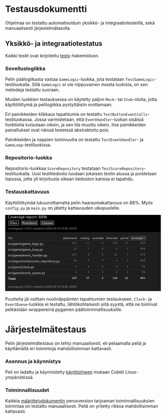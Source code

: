 # Testausdokumentti
Ohjelmaa on testattu automatisoiduin yksikkö- ja integraatiotesteillä, sekä manuaalisesti järjestelmätasolla.

## Yksikkö- ja integraatiotestatus
Kaikki testit ovat kirjoitettu [tests](https://github.com/saimouu/ot-harjoitustyo/tree/main/src/tests)-hakemistoon.
### Sovelluslogiikka
Pelin päälogiikasta vastaa `GameLogic`-luokka, jota testataan `TestGameLogic`-testiluokalla. Sillä `GameLogic` ei ole riippuvainen muista luokista, on sen metodeja testattu suoraan.

Muiden luokkien testauksessa on käytetty paljon `Mock`- tai `Stub`-oloita, jotta käyttöliittymä ja pelilogiikka pystyttäisiin erottamaan. 

Eri painikkeiden klikkaus tapahtumia on testattu `TestButtonEventCalls`-testiluokassa. Jossa varmistetaan, että `EventHandler`-luokan sisäisiä funktioita kutsutaan oikein, ja sen tila muuttu oikein. Itse painikkeiden painallukset ovat näissä testeissä abstraktoitu pois.

Painikkeiden ja nappien toimivuutta on testattu `TestEventHandler`- ja `GameLoop`-testiluokissa.

### Repositorio-luokka
Repositorio-luokkaa `ScoreRepository` testataan `TestScoreRepository`-testiluokalla. Uusi testitiedosto luodaan jokaisen testin alussa ja poistetaan lopussa, jotta yli kirjoitusta oikean tiedoston kanssa ei tapahdu.

### Testauskattavuus
Käyttöliittymää lukuunottamatta pelin haaraumakattavuus on 88%. Myös `config.py` ja `main.py` on jätetty kattavuuden ulkopuolelle.


![](https://github.com/saimouu/ot-harjoitustyo/blob/main/dokumentaatio/kuvat/testikattavuus.png)


Puutteita jäi osittain nuolinäppäinten tapahtumien testaukseen. `Clock`- ja `EventQueue`-luokkia ei testattu, lähtökohtaisesti siitä syystä, että ne toimivat pelkästään wrappereinä pygamen päätoiminnallisuuksille.

# Järjestelmätestaus
Pelin järjestelmätestaus on tehty manuaalisesti, eli pelaamalla peliä ja käyttämällä eri toimintoja mahdollisimman kattavasti.

### Asennus ja käynnistys
Peli on ladattu ja käynnistetty [käyttöohjeen](dokumentaatio/kayttoohje.md) mukaan Cubbli Linux-ympäristössä.

### Toiminnallisuudet
Kaikkia [määrittelydokumentin](dokumentaatio/vaatimusmaarittely.md) perusversion tarjoaman toiminnallisuuksien toimintaa on testattu manuaalisesti. Peliä on yritetty rikkoa mahdollisimman kattavasti.
